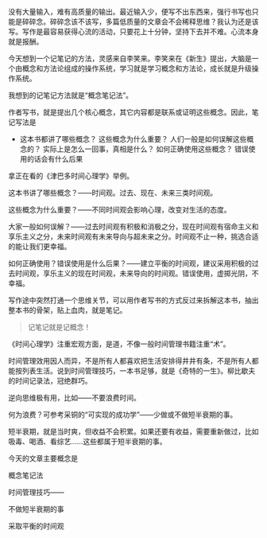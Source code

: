 没有大量输入，难有高质量的输出。最近输入少，便写不出东西来，强行书写也只能是碎碎念。碎碎念该不该写，多篇低质量的文章会不会稀释思维？我认为还是该写。写作是最容易获得心流的活动，只要花上十分钟，坚持下去并不难。心流本身就是报酬。

今天想到一个记笔记的方法，灵感来自李笑来。李笑来在《新生》提出，大脑是一个由概念和方法论组成的操作系统，学习就是学习概念和方法论，成长就是升级操作系统。

我想到的记笔记方法就是“概念笔记法”。

作者写书，就是提出几个核心概念，其它内容都是联系或证明这些概念。因此，笔记写法是

- 这本书都讲了哪些概念？
这些概念为什么重要？
人们一般是如何误解这些概念的？
实际上是怎么一回事，真相是什么？
如何正确使用这些概念？
错误使用的话会有什么后果

拿正在看的《津巴多时间心理学》举例。

这本书讲了哪些概念？——时间观。过去、现在、未来三类时间观。

这些概念为什么重要？——不同时间观会影响心理，改变对生活的态度。

大家一般如何误解？——过去时间观有积极和消极之分，现在时间观有宿命主义和享乐主义之分，未来时间观有未来导向与超未来之分。时间观不止一种，挑选合适的能让我们更幸福。

如何正确使用？错误使用是什么后果？——建立平衡的时间观，建议采用积极的过去时间观，享乐主义的现在时间观，未来导向的时间观。错误使用，虚掷光阴，不幸福。

写作途中突然打通一个思维关节，可以用作者写书的方式反过来拆解这本书，抽出整本书的骨架，贴上血肉，就是笔记。

> 记笔记就是记概念！

《时间心理学》注重宏观方面，是道，不像一般时间管理书籍注重“术”。

时间管理效用因人而异，不是所有人都喜欢把生活安排得井井有条，不是所有人都能按列表生活。说到时间管理技巧，一本书足够，就是《奇特的一生》。柳比歇夫的时间记录法，冠绝群巧。

逆向思维极有用，比如——不要浪费时间。

何为浪费？可参考采铜的“可实现的成功学”——少做或不做短半衰期的事。

短半衰期，就是当时爽，但收益不会积累。如果还要有收益，需要重新做过，比如吸毒、喝酒、看综艺……这些都属于短半衰期的事。

今天的文章主要概念是

概念笔记法

时间管理技巧——

不做短半衰期的事

采取平衡的时间观
